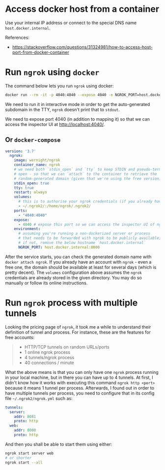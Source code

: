 # Access docker host from a container

Use your internal IP address or connect to the special DNS name
`host.docker.internal`.

References:
- https://stackoverflow.com/questions/31324981/how-to-access-host-port-from-docker-container

# Run `ngrok` using `docker`

The command below lets you run `ngrok` using docker:

```sh
docker run --rm -it -p 4040:4040 --expose 4040 -e NGROK_PORT=host.docker.internal:8000 --name ngrok wernight/ngrok
```

We need to run it in interactive mode in order to get the auto-generated
subdomain in the TTY, `ngrok` doesn't print that to `stdout`.

We need to expose port 4040 (in addition to mapping it) so that we can
access the inspector UI at [http://localhost:4040/](http://localhost:4040/).

## Or `docker-compose`

```yml
version: '3.7'
  ngrok:
    image: wernight/ngrok
    container_name: ngrok
    # we need both `stdin_open` and `tty` to keep STDIN and pseudo-terminal
    # open - so that we can `attach` to the container to retrieve the
    # random-generated domain (given that we're using the free version)
    stdin_open: true
    tty: true
    restart: always
    volumes:
      # this is to authorise your ngrok credentials (if you already have an account)
      - ~/.ngrok2/:/home/ngrok/.ngrok2/
    ports:
      - "4040:4040"
    expose:
      - 4040 # expose this port so we can access the inspector UI of ngrok
    environment:
      # assuming you're running a non-dockerized server or process
      # that needs to be forwarded with ngrok to be publicly available;
      # if not, remove the below hostname `host.docker.internal`
      NGROK_PORT: host.docker.internal:8000
```

After the service starts, you can check the generated domain name with
`docker attach ngrok`. If you already have an account with `ngrok` -
even a free one, the domain should be available at least for several days
(which is pretty decent). The `volumes` configuration above assumes the
`ngrok` credentials are already stored in the given directory. You may
do so manually or follow its online instructions.

# Run `ngrok` process with multiple tunnels

Looking the pricing page of `ngrok`, it took me a while to understand their definition
of tunnel and process. For instance, these are the features for free accounts:

> - HTTP/TCP tunnels on random URLs/ports
> - 1 online ngrok process
> - 4 tunnels/ngrok process
> - 40 connections / minute

What the above means is that you can only have one `ngrok` process running in your
local machine, but in there you can have up to 4 tunnels. At first, I didn't know
how it works with executing this command `ngrok http <port>` because it means 1
tunnel per process. Afterwards, I found out in order to have multiple tunnels per
process, you need to configure that in its config file `~/.ngrok2/ngrok.yml` such as:

```yml
tunnels:
  server:
    addr: 8081
    proto: http
  web:
    addr: 8000
    proto: http
```

And then you shall be able to start them using either:

```sh
ngrok start server web
# or shorter
ngrok start --all
```
